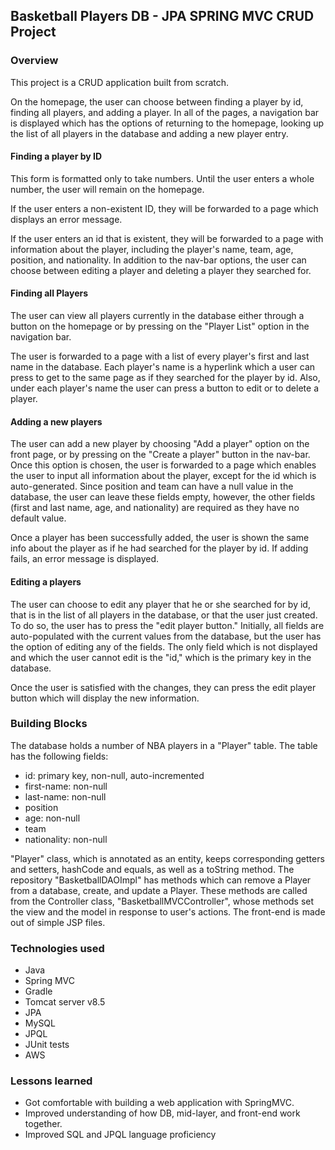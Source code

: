 

## Basketball Players DB - JPA SPRING MVC CRUD Project

### Overview
<!-- We are going to have you create a CRUD application, completely from scratch, to get a handle on what you've been doing this week. We aren't going to have to create a persisted backend for it (that will come later), the goal here is to get comfortable with building a web application with SpringMVC. We can use the DAO pattern we have seen over the past two weeks to mimic the functionality of a database. -->
This project is a CRUD application built from scratch.

On the homepage, the user can choose between finding a player by id, finding all players, and adding a player.
In all of the pages, a navigation bar is displayed which has the options of returning to the homepage, looking up the list of all players in the database and adding a new player entry.

#### Finding a player by ID
This form is formatted only to take numbers. Until the user enters a whole number, the user will remain on the homepage.

If the user enters a non-existent ID, they will be forwarded to a page which displays an error message.

If the user enters an id that is existent, they will be forwarded to a page with information about the player, including the player's name, team, age, position, and nationality. In addition to the nav-bar options, the user can choose between editing a player and deleting a player they searched for.


#### Finding all Players

The user can view all players currently in the database either through a button on the homepage or by pressing on the "Player List" option in the navigation bar.

The user is forwarded to a page with a list of every player's first and last name in the database. Each player's name is a hyperlink which a user can press to get to the same page as if they searched for the player by id. Also, under each player's name the user can press a button to edit or to delete a player.

#### Adding a new players

The user can add a new player by choosing "Add a player" option on the front page, or by pressing on the "Create a player" button in the nav-bar. Once this option is chosen, the user is forwarded to a page which enables the user to input all information about the player, except for the id which is auto-generated. Since position and team can have a null value in the database, the user can leave these fields empty, however, the other fields (first and last name, age, and nationality) are required as they have no default value.

Once a player has been successfully added, the user is shown the same info about the player as if he had searched for the player by id. If adding fails, an error message is displayed.

#### Editing a players

The user can choose to edit any player that he or she searched for by id, that is in the list of all players in the database, or that the user just created. To do so, the user has to press the "edit player button." Initially, all fields are auto-populated with the current values from the database, but the user has the option of editing any of the fields. The only field which is not displayed and which the user cannot edit is the "id," which is the primary key in the database.

Once the user is satisfied with the changes, they can press the edit player button which will display the new information.


### Building Blocks
The database holds a number of NBA players in a "Player" table. The table has the following fields:
 * id: primary key, non-null, auto-incremented
 * first-name:  non-null
 * last-name: non-null
 * position
 * age: non-null
 * team
 * nationality: non-null

"Player" class, which is annotated as an entity, keeps corresponding getters and setters, hashCode and equals, as well as a toString method.
The repository "BasketballDAOImpl" has methods which can remove a Player from a database, create, and update a Player. These methods are called from the Controller class, "BasketballMVCController", whose methods set the view and the model in response to user's actions.
The front-end is made out of simple JSP files.




### Technologies used
* Java
* Spring MVC
* Gradle
* Tomcat server v8.5
* JPA
* MySQL
* JPQL
* JUnit tests
* AWS


### Lessons learned
* Got comfortable with building a web application with SpringMVC.
* Improved understanding of how DB, mid-layer, and front-end work together.
* Improved SQL and JPQL language proficiency
